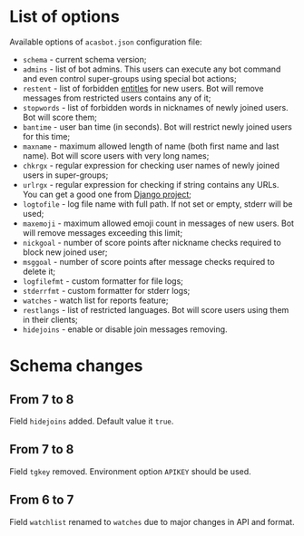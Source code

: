 # List of options

Available options of `acasbot.json` configuration file:

 * `schema` - current schema version;
 * `admins` - list of bot admins. This users can execute any bot command and even control super-groups using special bot actions;
 * `restent` - list of forbidden [entitles](https://core.telegram.org/bots/api#messageentity) for new users. Bot will remove messages from restricted users contains any of it;
 * `stopwords` - list of forbidden words in nicknames of newly joined users. Bot will score them;
 * `bantime` - user ban time (in seconds). Bot will restrict newly joined users for this time;
 * `maxname` - maximum allowed length of name (both first name and last name). Bot will score users with very long names;
 * `chkrgx` - regular expression for checking user names of newly joined users in super-groups;
 * `urlrgx` - regular expression for checking if string contains any URLs. You can get a good one from [Django project](https://github.com/django/django/blob/stable/1.3.x/django/core/validators.py#L45);
 * `logtofile` - log file name with full path. If not set or empty, stderr will be used;
 * `maxemoji` - maximum allowed emoji count in messages of new users. Bot will remove messages exceeding this limit;
 * `nickgoal` - number of score points after nickname checks required to block new joined user;
 * `msggoal` - number of score points after message checks required to delete it;
 * `logfilefmt` - custom formatter for file logs;
 * `stderrfmt` - custom formatter for stderr logs;
 * `watches` - watch list for reports feature;
 * `restlangs` - list of restricted languages. Bot will score users using them in their clients;
 * `hidejoins` - enable or disable join messages removing.

# Schema changes

## From 7 to 8
Field `hidejoins` added. Default value it `true`.

## From 7 to 8
Field `tgkey` removed. Environment option `APIKEY` should be used.

## From 6 to 7
Field `watchlist` renamed to `watches` due to major changes in API and format.
